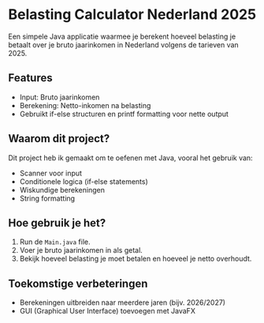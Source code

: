 # Belasting Calculator Nederland 2025

Een simpele Java applicatie waarmee je berekent hoeveel belasting je betaalt over je bruto jaarinkomen in Nederland volgens de tarieven van 2025.

## Features
- Input: Bruto jaarinkomen
- Berekening: Netto-inkomen na belasting
- Gebruikt if-else structuren en printf formatting voor nette output

## Waarom dit project?
Dit project heb ik gemaakt om te oefenen met Java, vooral het gebruik van:
- Scanner voor input
- Conditionele logica (if-else statements)
- Wiskundige berekeningen
- String formatting

## Hoe gebruik je het?
1. Run de `Main.java` file.
2. Voer je bruto jaarinkomen in als getal.
3. Bekijk hoeveel belasting je moet betalen en hoeveel je netto overhoudt.

## Toekomstige verbeteringen
- Berekeningen uitbreiden naar meerdere jaren (bijv. 2026/2027)
- GUI (Graphical User Interface) toevoegen met JavaFX
